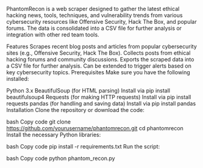 PhantomRecon is a web scraper designed to gather the latest ethical hacking news, tools, techniques, and vulnerability trends from various cybersecurity resources like Offensive Security, Hack The Box, and popular forums. The data is consolidated into a CSV file for further analysis or integration with other red team tools.

Features
Scrapes recent blog posts and articles from popular cybersecurity sites (e.g., Offensive Security, Hack The Box).
Collects posts from ethical hacking forums and community discussions.
Exports the scraped data into a CSV file for further analysis.
Can be extended to trigger alerts based on key cybersecurity topics.
Prerequisites
Make sure you have the following installed:

Python 3.x
BeautifulSoup (for HTML parsing)
Install via pip install beautifulsoup4
Requests (for making HTTP requests)
Install via pip install requests
pandas (for handling and saving data)
Install via pip install pandas
Installation
Clone the repository or download the code:

bash
Copy code
git clone https://github.com/yourusername/phantomrecon.git
cd phantomrecon
Install the necessary Python libraries:

bash
Copy code
pip install -r requirements.txt
Run the script:

bash
Copy code
python phantom_recon.py
